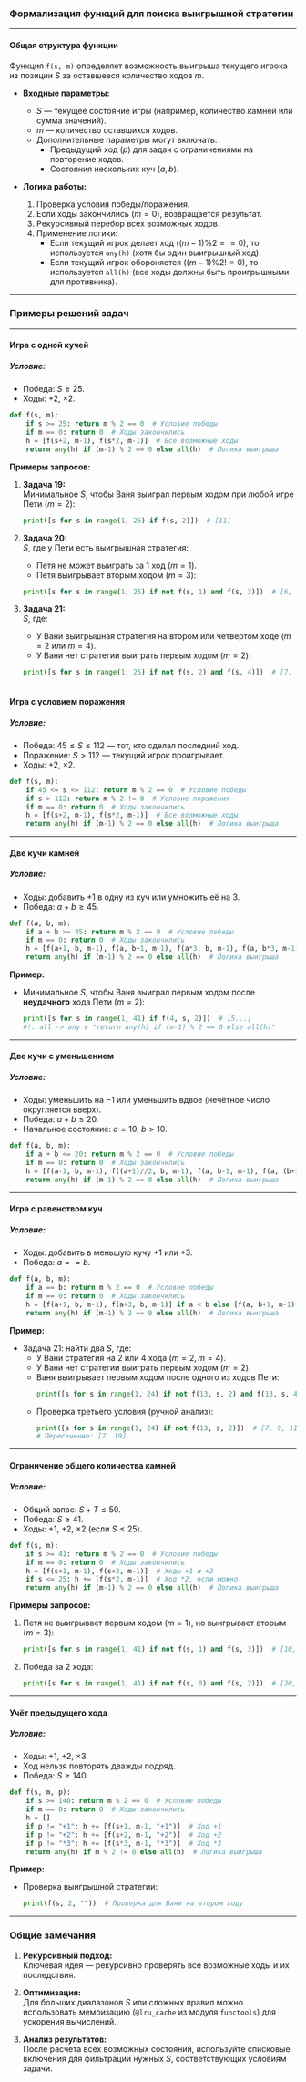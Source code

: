 ### Формализация функций для поиска выигрышной стратегии

---

#### **Общая структура функции**

Функция `f(s, m)` определяет возможность выигрыша текущего игрока из позиции $S$ за оставшееся количество ходов $m$. 

- **Входные параметры:**
  - $S$ — текущее состояние игры (например, количество камней или сумма значений).
  - $m$ — количество оставшихся ходов.
  - Дополнительные параметры могут включать:
    - Предыдущий ход ($p$) для задач с ограничениями на повторение ходов.
    - Состояния нескольких куч ($a, b$).

- **Логика работы:**
  1. Проверка условия победы/поражения.
  2. Если ходы закончились ($m = 0$), возвращается результат.
  3. Рекурсивный перебор всех возможных ходов.
  4. Применение логики:
     - Если текущий игрок делает ход ($(m-1) \% 2 == 0$), то используется `any(h)` (хотя бы один выигрышный ход).
     - Если текущий игрок обороняется ($(m-1) \% 2 != 0$), то используется `all(h)` (все ходы должны быть проигрышными для противника).

---

### Примеры решений задач

---

#### **Игра с одной кучей**

##### **Условие:**
- Победа: $S \geq 25$.
- Ходы: $+2$, $\times 2$.

```python
def f(s, m):
    if s >= 25: return m % 2 == 0  # Условие победы
    if m == 0: return 0  # Ходы закончились
    h = [f(s+2, m-1), f(s*2, m-1)]  # Все возможные ходы
    return any(h) if (m-1) % 2 == 0 else all(h)  # Логика выигрыша
```

**Примеры запросов:**

1. **Задача 19:**  
   Минимальное $S$, чтобы Ваня выиграл первым ходом при любой игре Пети ($m=2$):
   ```python
   print([s for s in range(1, 25) if f(s, 2)])  # [11]
   ```

2. **Задача 20:**  
   $S$, где у Пети есть выигрышная стратегия:
   - Петя не может выиграть за 1 ход ($m=1$).
   - Петя выигрывает вторым ходом ($m=3$):
   ```python
   print([s for s in range(1, 25) if not f(s, 1) and f(s, 3)])  # [6, 9, 10]
   ```

3. **Задача 21:**  
   $S$, где:
   - У Вани выигрышная стратегия на втором или четвертом ходе ($m=2$ или $m=4$).
   - У Вани нет стратегии выиграть первым ходом ($m=2$):
   ```python
   print([s for s in range(1, 25) if not f(s, 2) and f(s, 4)])  # [7, 8]
   ```

---

#### **Игра с условием поражения**

##### **Условие:**
- Победа: $45 \leq S \leq 112$ — тот, кто сделал последний ход.
- Поражение: $S > 112$ — текущий игрок проигрывает.
- Ходы: $+2$, $\times 2$.

```python
def f(s, m):
    if 45 <= s <= 112: return m % 2 == 0  # Условие победы
    if s > 112: return m % 2 != 0  # Условие поражения
    if m == 0: return 0  # Ходы закончились
    h = [f(s+2, m-1), f(s*2, m-1)]  # Все возможные ходы
    return any(h) if (m-1) % 2 == 0 else all(h)  # Логика выигрыша
```

---

#### **Две кучи камней**

##### **Условие:**
- Ходы: добавить $+1$ в одну из куч или умножить её на 3.
- Победа:  $a + b \geq 45$.

```python
def f(a, b, m):
    if a + b >= 45: return m % 2 == 0  # Условие победы
    if m == 0: return 0  # Ходы закончились
    h = [f(a+1, b, m-1), f(a, b+1, m-1), f(a*3, b, m-1), f(a, b*3, m-1)]  # Все возможные ходы
    return any(h) if (m-1) % 2 == 0 else all(h)  # Логика выигрыша
```

**Пример:**
- Минимальное $S$, чтобы Ваня выиграл первым ходом после **неудачного** хода Пети ($m=2$):
  ```python
  print([s for s in range(1, 41) if f(4, s, 2)])  # [5...]
  #!: all -> any в "return any(h) if (m-1) % 2 == 0 else all(h)" 
  ```

---

#### **Две кучи с уменьшением**

##### **Условие:**
- Ходы: уменьшить на $-1$ или уменьшить вдвое (нечётное число округляется вверх).
- Победа: $a + b \leq 20$.
- Начальное состояние: $a = 10$, $b > 10$.

```python
def f(a, b, m):
    if a + b <= 20: return m % 2 == 0  # Условие победы
    if m == 0: return 0  # Ходы закончились
    h = [f(a-1, b, m-1), f((a+1)//2, b, m-1), f(a, b-1, m-1), f(a, (b+1)//2, m-1)]  # Все возможные ходы
    return any(h) if (m-1) % 2 == 0 else all(h)  # Логика выигрыша
```

---

#### **Игра с равенством куч**

##### **Условие:**
- Ходы: добавить в меньшую кучу $+1$ или $+3$.
- Победа: $a == b$.

```python
def f(a, b, m):
    if a == b: return m % 2 == 0  # Условие победы
    if m == 0: return 0  # Ходы закончились
    h = [f(a+1, b, m-1), f(a+3, b, m-1)] if a < b else [f(a, b+1, m-1), f(a, b+3, m-1)]  # Все возможные ходы
    return any(h) if (m-1) % 2 == 0 else all(h)  # Логика выигрыша
```

**Пример:**
- Задача 21: найти два $S$, где:
  - У Вани стратегия на 2 или 4 хода ($m=2, m=4$).
  - У Вани нет стратегии выиграть первым ходом ($m=2$).
  - Ваня выигрывает первым ходом после одного из ходов Пети:
    ```python
    print([s for s in range(1, 24) if not f(13, s, 2) and f(13, s, 4)])  # [5, 7, 19, 21]
    ```
  - Проверка третьего условия (ручной анализ):
    ```python
    print([s for s in range(1, 24) if not f(13, s, 2)])  # [7, 9, 11, 15, 17, 19]
    # Пересечение: [7, 19]
    ```

---

#### **Ограничение общего количества камней**

##### **Условие:**
- Общий запас: $S + T \leq 50$.
- Победа: $S \geq 41$.
- Ходы: $+1$, $+2$, $\times 2$ (если $S \leq 25$).

```python
def f(s, m):
    if s >= 41: return m % 2 == 0  # Условие победы
    if m == 0: return 0  # Ходы закончились
    h = [f(s+1, m-1), f(s+2, m-1)]  # Ходы +1 и +2
    if s <= 25: h += [f(s*2, m-1)]  # Ход *2, если можно
    return any(h) if (m-1) % 2 == 0 else all(h)  # Логика выигрыша
```

**Примеры запросов:**

1. Петя не выигрывает первым ходом ($m=1$), но выигрывает вторым ($m=3$):
   ```python
   print([s for s in range(1, 41) if not f(s, 1) and f(s, 3)])  # [10, 18, 19, 36]
   ```

2. Победа за 2 хода:
   ```python
   print([s for s in range(1, 41) if not f(s, 0) and f(s, 2)])  # [20, 38]
   ```

---

#### **Учёт предыдущего хода**

##### **Условие:**
- Ходы: $+1$, $+2$, $\times 3$.
- Ход нельзя повторять дважды подряд.
- Победа: $S \geq 140$.

```python
def f(s, m, p):
    if s >= 140: return m % 2 == 0  # Условие победы
    if m == 0: return 0  # Ходы закончились
    h = []
    if p != "+1": h += [f(s+1, m-1, "+1")]  # Ход +1
    if p != "+2": h += [f(s+2, m-1, "+2")]  # Ход +2
    if p != "*3": h += [f(s*3, m-1, "*3")]  # Ход *3
    return any(h) if m % 2 != 0 else all(h)  # Логика выигрыша
```

**Пример:**
- Проверка выигрышной стратегии:
  ```python
  print(f(s, 2, ""))  # Проверка для Вани на втором ходу
  ```

---

### Общие замечания

1. **Рекурсивный подход:**  
   Ключевая идея — рекурсивно проверять все возможные ходы и их последствия.

2. **Оптимизация:**  
   Для больших диапазонов $S$ или сложных правил можно использовать мемоизацию (`@lru_cache` из модуля `functools`) для ускорения вычислений.

3. **Анализ результатов:**  
   После расчета всех возможных состояний, используйте списковые включения для фильтрации нужных $S$, соответствующих условиям задачи.

